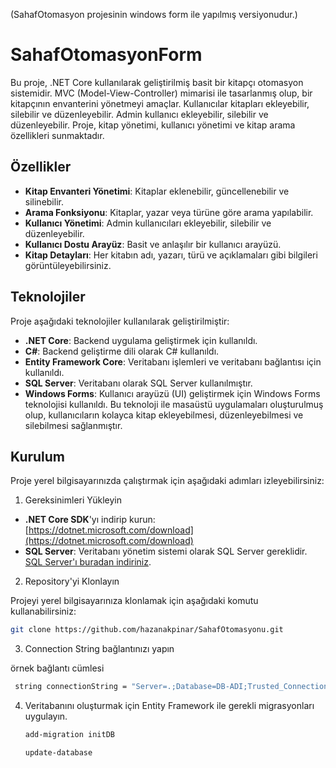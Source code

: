 (SahafOtomasyon projesinin windows form ile yapılmış versiyonudur.)
# SahafOtomasyonForm

Bu proje, .NET Core kullanılarak geliştirilmiş basit bir kitapçı otomasyon sistemidir. MVC (Model-View-Controller) mimarisi ile tasarlanmış olup, bir kitapçının envanterini yönetmeyi amaçlar. Kullanıcılar kitapları ekleyebilir, silebilir ve düzenleyebilir. Admin kullanıcı ekleyebilir, silebilir ve düzenleyebilir. Proje, kitap yönetimi, kullanıcı yönetimi ve kitap arama özellikleri sunmaktadır.

## Özellikler

- **Kitap Envanteri Yönetimi**: Kitaplar eklenebilir, güncellenebilir ve silinebilir.
- **Arama Fonksiyonu**: Kitaplar, yazar veya türüne göre arama yapılabilir.
- **Kullanıcı Yönetimi**: Admin kullanıcıları ekleyebilir, silebilir ve düzenleyebilir.
- **Kullanıcı Dostu Arayüz**: Basit ve anlaşılır bir kullanıcı arayüzü.
- **Kitap Detayları**: Her kitabın adı, yazarı, türü ve açıklamaları gibi bilgileri görüntüleyebilirsiniz.

## Teknolojiler

Proje aşağıdaki teknolojiler kullanılarak geliştirilmiştir:

- **.NET Core**: Backend uygulama geliştirmek için kullanıldı.
- **C#**: Backend geliştirme dili olarak C# kullanıldı.
- **Entity Framework Core**: Veritabanı işlemleri ve veritabanı bağlantısı için kullanıldı.
- **SQL Server**: Veritabanı olarak SQL Server kullanılmıştır.
- **Windows Forms**: Kullanıcı arayüzü (UI) geliştirmek için Windows Forms teknolojisi kullanıldı. Bu teknoloji ile masaüstü uygulamaları oluşturulmuş olup, kullanıcıların kolayca kitap ekleyebilmesi, düzenleyebilmesi ve silebilmesi sağlanmıştır.

## Kurulum

Proje yerel bilgisayarınızda çalıştırmak için aşağıdaki adımları izleyebilirsiniz:

 1. Gereksinimleri Yükleyin

- **.NET Core SDK**'yı indirip kurun: [https://dotnet.microsoft.com/download](https://dotnet.microsoft.com/download)
- **SQL Server**: Veritabanı yönetim sistemi olarak SQL Server gereklidir. [SQL Server'ı buradan indiriniz](https://www.microsoft.com/en-us/sql-server/sql-server-downloads).

 2. Repository'yi Klonlayın

Projeyi yerel bilgisayarınıza klonlamak için aşağıdaki komutu kullanabilirsiniz:

```bash
git clone https://github.com/hazanakpinar/SahafOtomasyonu.git
```
 3. Connection String bağlantınızı yapın 

örnek bağlantı cümlesi

```bash
 string connectionString = "Server=.;Database=DB-ADI;Trusted_Connection=True;TrustServerCertificate=True;"
```
4. Veritabanını oluşturmak için Entity Framework ile gerekli migrasyonları uygulayın.

   ```bash
   add-migration initDB
   ```
     ```bash
   update-database
